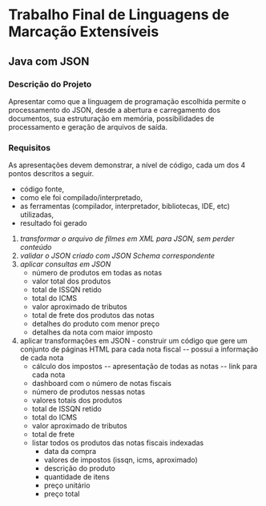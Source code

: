 # Trabalho Final de Linguagens de Marcação Extensíveis

## Java com JSON

### Descrição do Projeto

Apresentar como que a linguagem de programação escolhida permite o processamento do JSON, 
desde a abertura e carregamento dos documentos, sua estruturação em memória, 
possibilidades de processamento e geração de arquivos de saída.

### Requisitos

As apresentações devem demonstrar, a nível de código, cada um dos 4 pontos descritos a seguir. 
- código fonte, 
- como ele foi compilado/interpretado, 
- as ferramentas (compilador, interpretador, bibliotecas, IDE, etc) utilizadas,
- resultado foi gerado

1. *transformar o arquivo de filmes em XML para JSON, sem perder conteúdo*
2. *validar o JSON criado com JSON Schema correspondente*
3. *aplicar consultas em JSON*
   - número de produtos em todas as notas
   - valor total dos produtos
   - total de ISSQN retido
   - total do ICMS
   - valor aproximado de tributos
   - total de frete dos produtos das notas
   - detalhes do produto com menor preço
   - detalhes da nota com maior imposto
4. aplicar transformações em JSON - construir um código que gere um conjunto de páginas HTML para cada nota fiscal
   -- possui a informação de cada nota
   - cálculo dos impostos
   -- apresentação de todas as notas
   -- link para cada nota
   - dashboard com o número de notas fiscais
   - número de produtos nessas notas
   - valores totais dos produtos
   - total de ISSQN retido
   - total do ICMS
   - valor aproximado de tributos
   - total de frete
   - listar todos os produtos das notas fiscais indexadas
     - data da compra
     - valores de impostos (issqn, icms, aproximado)
     - descrição do produto
     - quantidade de itens
     - preço unitário
     - preço total
